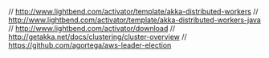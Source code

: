 // http://www.lightbend.com/activator/template/akka-distributed-workers
// http://www.lightbend.com/activator/template/akka-distributed-workers-java
// http://www.lightbend.com/activator/download
// http://getakka.net/docs/clustering/cluster-overview
// https://github.com/agortega/aws-leader-election